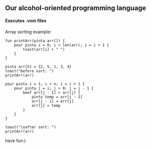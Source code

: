 ## Our alcohol-oriented programming language

#### Executes .vnm files
Array sorting example:
```
fun printArr(pinta arr[]) {
    pour pinta i = 0; i < len(arr); i = i + 1 {
        toast(arr[i] + " ")
    }
}

pinta arr[5] = {2, 5, 1, 3, 4} 
toast("before sort: ")
printArr(arr)

pour pinta i = 1; i < n; i = i + 1 {
    pour pinta j = i; j > 0; j = j - 1 {
        beef arr[j - 1] > arr[j] {
            pinta temp = arr[j - 1]
            arr[j - 1] = arr[j]
            arr[j] = temp
        }
    }
}

toast("\nafter sort: ")
printArr(arr)
```
have fun:)
